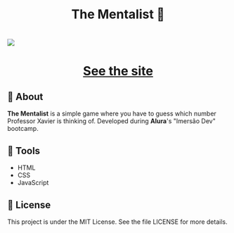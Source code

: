 <h1 align='center'>
The Mentalist 🔮
</h1>

<h1>
  <img src="https://i.ibb.co/wrXHLFm/pfxaviee4.png" />
</h1>
<h1 align='center'><a href="https://ewrtonl.github.io/mentalista/">See the site</a></h1>

## 📕 About

**The Mentalist** is a simple game where you have to guess which number Professor Xavier is thinking of. Developed during **Alura**'s "Imersão Dev" bootcamp.

## 🔨 Tools

- HTML
- CSS
- JavaScript

## 🧾 License

This project is under the MIT License. See the file LICENSE for more details.

